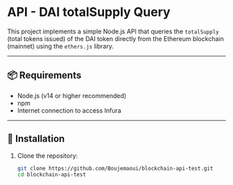 # API - DAI totalSupply Query

This project implements a simple Node.js API that queries the `totalSupply` (total tokens issued) of the DAI token directly from the Ethereum blockchain (mainnet) using the `ethers.js` library.

---

## 📦 Requirements

- Node.js (v14 or higher recommended)  
- npm  
- Internet connection to access Infura  

---

## 🚀 Installation

1. Clone the repository:  
   ```bash
   git clone https://github.com/Boujemaoui/blockchain-api-test.git  
   cd blockchain-api-test  
